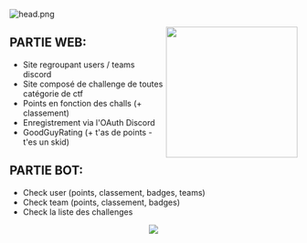 ![head.png](https://media.discordapp.net/attachments/816098501632852038/816107170764554310/unknown.png)

<p align="center">


<img align='right' src="https://media.discordapp.net/attachments/816098501632852038/816108662565240863/blurple_2.gif" width="230">

## PARTIE WEB:
 - Site regroupant users / teams discord
 - Site composé de challenge de toutes catégorie de ctf
 - Points en fonction des challs (+ classement)
 - Enregistrement via l'OAuth Discord
 - GoodGuyRating (+ t'as de points - t'es un skid)

## PARTIE BOT:
 - Check user (points, classement, badges, teams)
 - Check team (points, classement, badges)
 - Check la liste des challenges

<p align="center">
  <a href="https://discord.gg/apo"><img src="https://media.discordapp.net/attachments/816098501632852038/816112222815256596/unknown.png?width=1246&height=701"></a>
</p>
